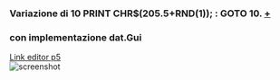 ### Variazione di 10 PRINT CHR$(205.5+RND(1)); : GOTO 10. [+](https://10print.org/)  
### con implementazione dat.Gui  

[Link editor p5](https://editor.p5js.org/eleonoradfr/full/2ugcH8Og1)  
![screenshot](https://github.com/eleonoradfr/archive/blob/master/eleonoradfr/10PRINT/p5/02_variazione_dat_Gui/screenshot.png)
